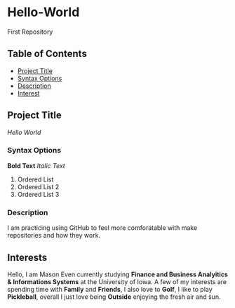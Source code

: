# Hello-World
First Repository 
## Table of Contents
- [Project Title](#Project-Title)
- [Syntax Options](#Syntax-Options)
- [Description](#Description)
- [Interest](#Interests)

## Project Title
*Hello World*

### Syntax Options
**Bold Text**
*Italic Text*
1. Ordered List
2. Ordered List 2
3. Ordered List 3

### Description
I am practicing using GitHub to feel more comforatable with make repositories and how they work. 

## Interests
Hello, I am Mason Even currently studying **Finance and Business Analyitics & Informations Systems** at the University of Iowa. A few of my interests are spending time with **Family** and **Friends**, I also love to **Golf**, I like to play **Pickleball**, overall I just love being **Outside** enjoying the fresh air and sun. 
